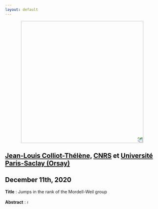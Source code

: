 ```yaml
---
layout: default
---
```


<p align="center">
  <img width="400" height="400" style="transform: rotate(0.5turn);" src="https://upload.wikimedia.org/wikipedia/commons/1/18/Rational_points_of_bounded_height_outside_the_27_lines_on_Clebsch%27s_diagonal_cubic_surface.png">
</p>

## <a href="https://www.imo.universite-paris-saclay.fr/~colliot/" style="color:black">Jean-Louis Colliot-Thélène,</a> <a href="https://www.cnrs.fr/fr/page-daccueil" style="color:black">CNRS</a> <b style="color:black">et</b> <a href="https://www.imo.universite-paris-saclay.fr/" style="color:black">Université Paris-Saclay (Orsay) </a>
## <b style="color:black">December 11th, 2020</b>

<b>Title</b> : Jumps in the rank of the Mordell-Weil group
<br>
<br>
<b>Abstract</b> : <math><mi>t</mi></math>

